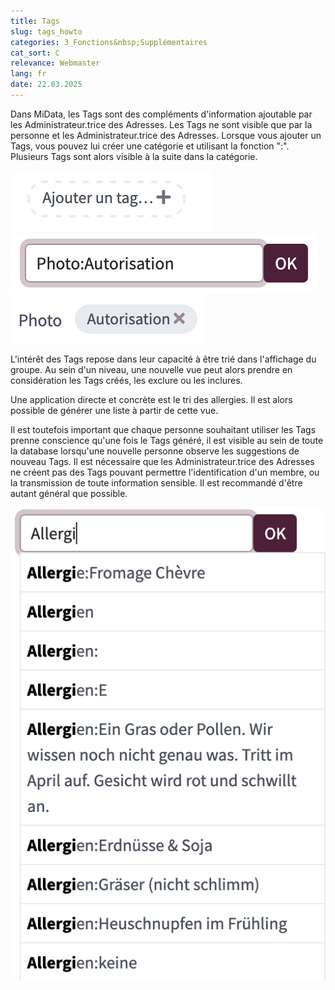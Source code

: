 ```yaml
---
title: Tags
slug: tags_howto
categories: 3_Fonctions&nbsp;Supplémentaires
cat_sort: C
relevance: Webmaster
lang: fr
date: 22.03.2025
---
```


Dans MiData, les Tags sont des compléments d'information ajoutable par les Administrateur.trice des Adresses. Les Tags ne sont visible que par la personne et les Administrateur.trice des Adresses.
Lorsque vous ajouter un Tags, vous pouvez lui créer une catégorie et utilisant la fonction ":". Plusieurs Tags sont alors visible à la suite dans la catégorie.

<img src="images/documentation/Tags.png"/>
<img src="images/documentation/Tags_categorie.png"/>
<img src="images/documentation/Tags_termine.png"/>

L'intérêt des Tags repose dans leur capacité à être trié dans l'affichage du groupe. Au sein d'un niveau, une nouvelle vue peut alors prendre en considération les Tags créés, les exclure ou les inclures.

Une application directe et concrète est le tri des allergies. Il est alors possible de générer une liste à partir de cette vue.

Il est toutefois important que chaque personne souhaitant utiliser les Tags prenne conscience qu'une fois le Tags généré, il est visible au sein de toute la database lorsqu'une nouvelle personne observe les suggestions de nouveau Tags.
Il est nécessaire que les Administrateur.trice des Adresses ne créent pas des Tags pouvant permettre l'identification d'un membre, ou la transmission de toute information sensible. Il est recommandé d'être autant général que possible.

<img src="images/documentation/Tags_Liste_deroulante.png"/>
